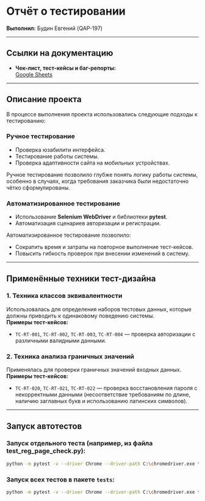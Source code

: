 # Отчёт о тестировании

**Выполнил:** Будин Евгений (QAP-197)

---

## Ссылки на документацию

- **Чек-лист, тест-кейсы и баг-репорты:**  
  [Google Sheets](https://docs.google.com/spreadsheets/d/1bYkDRSp0xDNLEyETGLY7giiG0H9LG2lbiZFeEYv6sPw/edit?usp=sharing)

---

## Описание проекта

В процессе выполнения проекта использовались следующие подходы к тестированию:

### Ручное тестирование
- Проверка юзабилити интерфейса.
- Тестирование работы системы.
- Проверка адаптивности сайта на мобильных устройствах.

Ручное тестирование позволило глубже понять логику работы системы, особенно в случаях, когда требования заказчика были недостаточно чётко сформулированы.

### Автоматизированное тестирование
- Использование **Selenium WebDriver** и библиотеки **pytest**.
- Автоматизация сценариев авторизации и регистрации.

Автоматизированное тестирование позволило:
- Сократить время и затраты на повторное выполнение тест-кейсов.
- Повысить гибкость проверок при внесении изменений в систему.

---

## Применённые техники тест-дизайна

### 1. Техника классов эквивалентности
Использовалась для определения наборов тестовых данных, которые должны приводить к одинаковому поведению системы.  
**Примеры тест-кейсов:**
- `TC-RT-001`, `TC-RT-002`, `TC-RT-003`, `TC-RT-004` — проверка авторизации с различными валидными данными.

### 2. Техника анализа граничных значений
Применялась для проверки граничных значений входных данных.  
**Примеры тест-кейсов:**
- `TC-RT-020`, `TC-RT-021`, `TC-RT-022` — проверка восстановления пароля с некорректными данными (несоответствие требованиям по длине, наличию заглавных букв и использованию латинских символов).

---

## Запуск автотестов
### Запуск отдельного теста (например, из файла test_reg_page_check.py):
```bash 
python -m pytest -v --driver Chrome --driver-path C:\chromedriver.exe tests\test_reg_page_check.py -k "test_reg_page_check_all_fields_text"
```
### Запуск всех тестов в пакете `tests`:
```bash
python -m pytest -v --driver Chrome --driver-path C:\chromedriver.exe tests


